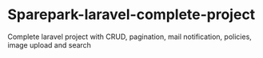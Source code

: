 # Sparepark-laravel-complete-project
Complete laravel project with CRUD, pagination, mail notification, policies, image upload and search
